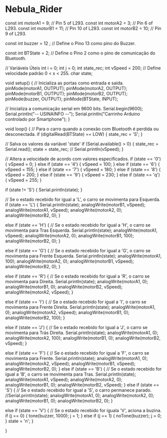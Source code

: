 # Nebula_Rider
const int motorA1  = 9;    // Pin  5 of L293.
const int motorA2  = 3;    // Pin  6 of L293.
const int motorB1  = 11;   // Pin 10 of L293.
const int motorB2  = 10;   // Pin 9 of L293.
 
const int buzzer = 12 ;   // Define o Pino 13 como pino do Buzzer.
 
const int BTState = 2;    // Define o Pino 2 como o pino de comunicação do Bluetooth.
 
// Variáveis Úteis
int i = 0;
int j = 0;
int state_rec;
int vSpeed = 200;   // Define velocidade padrão 0 < x < 255.
char state;
 
void setup() {
  // Inicializa as portas como entrada e saída.
  pinMode(motorA1, OUTPUT);
  pinMode(motorA2, OUTPUT);
  pinMode(motorB1, OUTPUT);
  pinMode(motorB2, OUTPUT);
  pinMode(buzzer, OUTPUT);
  pinMode(BTState, INPUT);
 
  // Inicializa a comunicação serial em 9600 bits.
  Serial.begin(9600);
  Serial.println("-- USINAINFO --");
  Serial.println("Carrinho Arduino controlado por Smartphone");
}
 
void loop() {
  // Para o carro quando a conexão com Bluetooth é perdida ou desconectada.
  if (digitalRead(BTState) == LOW) {
    state_rec = 'S';
  }
 
  // Salva os valores da variável 'state'
  if (Serial.available() > 0) {
    state_rec = Serial.read();
    state = state_rec;
    //   Serial.println(vSpeed);
  }
 
  // Altera a velocidade de acordo com valores especificados.
  if (state == '0') {
    vSpeed = 0;
  }
  else if (state == '4') {
    vSpeed = 100;
  }
  else if (state == '6') {
    vSpeed = 155;
  }
  else if (state == '7') {
    vSpeed = 180;
  }
  else if (state == '8') {
    vSpeed = 200;
  }
  else if (state == '9') {
    vSpeed = 230;
  }
  else if (state == 'q') {
    vSpeed = 255;
  }
 
  if (state != 'S') {
    Serial.println(state);
  }
 
  // Se o estado recebido for igual a 'L', o carro se movimenta para Esquerda.
  if (state == 'L') {
    Serial.println(state);
    analogWrite(motorB1, vSpeed);
    analogWrite(motorA1, vSpeed);
    analogWrite(motorA2, 0);
    analogWrite(motorB2, 0);
  }
 
  else if (state == 'H') {  // Se o estado recebido for igual a 'H', o carro se movimenta para Tras Esquerda.
    Serial.println(state);
    analogWrite(motorA1, vSpeed);
    analogWrite(motorA2, 0);
    analogWrite(motorB1, 100);
    analogWrite(motorB2, 0);
  }
 
  else if (state == 'G') {   // Se o estado recebido for igual a 'G', o carro se movimenta para Frente Esquerda.
    Serial.println(state);
    analogWrite(motorA1, 100);
    analogWrite(motorA2, 0);
    analogWrite(motorB1, vSpeed);
    analogWrite(motorB2, 0);
  }
 
  else if (state == 'R') { // Se o estado recebido for igual a 'R', o carro se movimenta para Direita.
    Serial.println(state);
    analogWrite(motorA1, 0);
    analogWrite(motorB1, 0);
    analogWrite(motorB2, vSpeed);
    analogWrite(motorA2, vSpeed);
  }
 
  else if (state == 'I') {  // Se o estado recebido for igual a 'I', o carro se movimenta para Frente Direita.
    Serial.println(state);
    analogWrite(motorA1, 0);
    analogWrite(motorA2, vSpeed);
    analogWrite(motorB1, 0);
    analogWrite(motorB2, 100);
  }
 
  else if (state == 'J') {  // Se o estado recebido for igual a 'J', o carro se movimenta para Trás Direita.
    Serial.println(state);
    analogWrite(motorA1, 0);
    analogWrite(motorA2, 100);
    analogWrite(motorB1, 0);
    analogWrite(motorB2, vSpeed);
  }
 
  else if (state == 'F') {   // Se o estado recebido for igual a 'F', o carro se movimenta para Frente.
    Serial.println(state);
    analogWrite(motorA1, 0);
    analogWrite(motorA2, vSpeed);
    analogWrite(motorB1, vSpeed);
    analogWrite(motorB2, 0);
  }
  else if (state == 'B') {   // Se o estado recebido for igual a 'B', o carro se movimenta para Tras.
    Serial.println(state);
    analogWrite(motorA1, vSpeed);
    analogWrite(motorA2, 0);
    analogWrite(motorB1, 0);
    analogWrite(motorB2, vSpeed);
  }
  else if (state == 'S') {   // Se o estado recebido for igual a 'S', o carro permanece parado.
    //Serial.println(state);
    analogWrite(motorA1, 0);
    analogWrite(motorA2, 0);
    analogWrite(motorB1, 0);
    analogWrite(motorB2, 0);
  }
 
 
  else if (state == 'V') { // Se o estado recebido for iguala 'V', aciona a buzina.
    if (j == 0) {
      tone(buzzer, 1000);
      j = 1;
    }
    else if (j == 1) {
      noTone(buzzer);
      j = 0;
    }
    state = 'n';
  }
 
 
}
